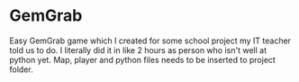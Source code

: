 # GemGrab
Easy GemGrab game which I created for some school project my IT teacher told us to do. I literally did it in like 2 hours as person who isn't well at python yet.
Map, player and python files needs to be inserted to project folder.
